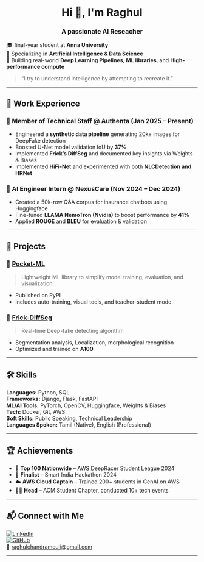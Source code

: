 <h1 align="center">Hi 👋, I'm Raghul</h1>
<h3 align="center">A passionate AI Reseacher</h3>


🎓 final-year student at **Anna University**  
🧠 Specializing in **Artificial Intelligence & Data Science**  
🚀 Building real-world **Deep Learning Pipelines**, **ML libraries**, and **High-performance compute**  

> “I try to understand intelligence by attempting to recreate it.”


---

## 💼 Work Experience

### 🔹 Member of Technical Staff @ Authenta (Jan 2025 – Present)
- Engineered a **synthetic data pipeline** generating 20k+ images for DeepFake detection
- Boosted U-Net model validation IoU by **37%**
- Implemented **Frick’s DiffSeg** and documented key insights via Weights & Biases
- Implemented **HiFi-Net** and experimented with both **NLCDetection and HRNet**

### 🔹 AI Engineer Intern @ NexusCare (Nov 2024 – Dec 2024)
- Created a 50k-row Q&A corpus for insurance chatbots using Huggingface
- Fine-tuned **LLAMA NemoTron (Nvidia)** to boost performance by **41%**
- Applied **ROUGE** and **BLEU** for evaluation & validation

---

## 🧪 Projects

### 🧠 [Pocket-ML](https://github.com/raghulchandramouli/pocket_ml)
> Lightweight ML library to simplify model training, evaluation, and visualization  
- Published on PyPI  
- Includes auto-training, visual tools, and teacher-student mode

### 💬 [Frick-DiffSeg](https://github.com/raghulchandramouli/Frick_diffseg)
> Real-time Deep-fake detecting algorithm  
- Segmentation analysis, Localization, morphological recognition  
- Optimized and trained on **A100**

---

## 🛠️ Skills

**Languages:** Python, SQL  
**Frameworks:** Django, Flask, FastAPI  
**ML/AI Tools:** PyTorch, OpenCV, Huggingface, Weights & Biases  
**Tech:** Docker, Git, AWS  
**Soft Skills:** Public Speaking, Technical Leadership  
**Languages Spoken:** Tamil (Native), English (Professional)

---

## 🏆 Achievements

- 🥇 **Top 100 Nationwide** – AWS DeepRacer Student League 2024  
- 🧠 **Finalist** – Smart India Hackathon 2024  
- ☁️ **AWS Cloud Captain** – Trained 200+ students in GenAI on AWS  
- 🧑‍💻 **Head** – ACM Student Chapter, conducted 10+ tech events

---

## 📬 Connect with Me

[![LinkedIn](https://img.shields.io/badge/LinkedIn-blue?style=flat&logo=linkedin)](https://www.linkedin.com/in/raghul-chandramouli/)  
[![GitHub](https://img.shields.io/badge/GitHub-000?style=flat&logo=github)](https://github.com/raghulchandramouli)  
📧 raghulchandramouli@gmail.com

---

